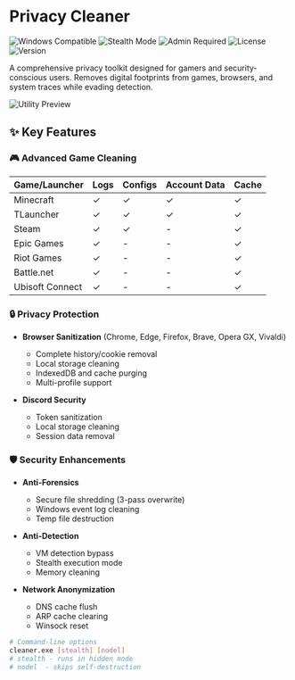 # Privacy Cleaner

![Windows Compatible](https://img.shields.io/badge/Windows-10%2F11%2F7-0078D6?logo=windows)
![Stealth Mode](https://img.shields.io/badge/Mode-Stealth-black)
![Admin Required](https://img.shields.io/badge/Privileges-Admin-red)
![License](https://img.shields.io/badge/License-MIT-green)
![Version](https://img.shields.io/badge/Version-5.1-blue)

A comprehensive privacy toolkit designed for gamers and security-conscious users. Removes digital footprints from games, browsers, and system traces while evading detection.

![Utility Preview](https://via.placeholder.com/800x400.png?text=Ultimate+Game+%26+Privacy+Cleaner+v5.1)

## ✨ Key Features

### 🎮 Advanced Game Cleaning
| Game/Launcher       | Logs | Configs | Account Data | Cache |
|---------------------|------|---------|--------------|-------|
| Minecraft           | ✓    | ✓       | ✓            | ✓     |
| TLauncher           | ✓    | ✓       | ✓            | ✓     |
| Steam               | ✓    | ✓       | -            | ✓     |
| Epic Games          | ✓    | -       | -            | ✓     |
| Riot Games          | ✓    | -       | -            | ✓     |
| Battle.net          | ✓    | -       | -            | ✓     |
| Ubisoft Connect     | ✓    | -       | -            | ✓     |

### 🔒 Privacy Protection
- **Browser Sanitization** (Chrome, Edge, Firefox, Brave, Opera GX, Vivaldi)
  - Complete history/cookie removal
  - Local storage cleaning
  - IndexedDB and cache purging
  - Multi-profile support
  
- **Discord Security**
  - Token sanitization
  - Local storage cleaning
  - Session data removal

### 🛡️ Security Enhancements
- **Anti-Forensics**
  - Secure file shredding (3-pass overwrite)
  - Windows event log cleaning
  - Temp file destruction
  
- **Anti-Detection**
  - VM detection bypass
  - Stealth execution mode
  - Memory cleaning

- **Network Anonymization**
  - DNS cache flush
  - ARP cache clearing
  - Winsock reset

```bash
# Command-line options
cleaner.exe [stealth] [nodel]
# stealth - runs in hidden mode
# nodel  - skips self-destruction
